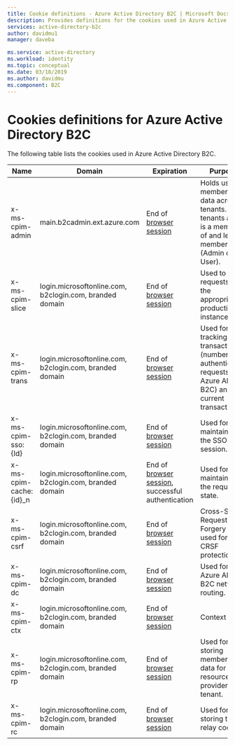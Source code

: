 ```yaml
---
title: Cookie definitions - Azure Active Directory B2C | Microsoft Docs
description: Provides definitions for the cookies used in Azure Active Directory B2C.
services: active-directory-b2c
author: davidmu1
manager: daveba

ms.service: active-directory
ms.workload: identity
ms.topic: conceptual
ms.date: 03/18/2019
ms.author: davidmu
ms.component: B2C
---
```


# Cookies definitions for Azure Active Directory B2C

The following table lists the cookies used in Azure Active Directory B2C.

| Name | Domain | Expiration | Purpose |
| ----------- | ------ | -------------------------- | --------- |
| x-ms-cpim-admin | main.b2cadmin.ext.azure.com | End of [browser session](active-directory-b2c-token-session-sso.md) | Holds user membership data across tenants. The tenants a user is a member of and level of membership (Admin or User). |
| x-ms-cpim-slice | login.microsoftonline.com, b2clogin.com, branded domain | End of [browser session](active-directory-b2c-token-session-sso.md) | Used to route requests to the appropriate production instance. |
| x-ms-cpim-trans | login.microsoftonline.com, b2clogin.com, branded domain | End of [browser session](active-directory-b2c-token-session-sso.md) | Used for tracking the transactions  (number of authentication requests to Azure AD B2C) and the current transaction. |
| x-ms-cpim-sso:{Id} | login.microsoftonline.com, b2clogin.com, branded domain | End of [browser session](active-directory-b2c-token-session-sso.md) | Used for maintaining the SSO session. |
| x-ms-cpim-cache:{id}_n | login.microsoftonline.com, b2clogin.com, branded domain | End of [browser session](active-directory-b2c-token-session-sso.md), successful authentication | Used for maintaining the request state. |
| x-ms-cpim-csrf | login.microsoftonline.com, b2clogin.com, branded domain | End of [browser session](active-directory-b2c-token-session-sso.md) | Cross-Site Request Forgery token used for CRSF protection. |
| x-ms-cpim-dc | login.microsoftonline.com, b2clogin.com, branded domain | End of [browser session](active-directory-b2c-token-session-sso.md) | Used for Azure AD B2C network routing. |
| x-ms-cpim-ctx | login.microsoftonline.com, b2clogin.com, branded domain | End of [browser session](active-directory-b2c-token-session-sso.md) | Context |
| x-ms-cpim-rp | login.microsoftonline.com, b2clogin.com, branded domain | End of [browser session](active-directory-b2c-token-session-sso.md) | Used for storing membership data for the resource provider tenant. |
| x-ms-cpim-rc | login.microsoftonline.com, b2clogin.com, branded domain | End of [browser session](active-directory-b2c-token-session-sso.md) | Used for storing the relay cookie. |

